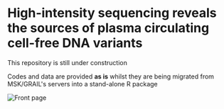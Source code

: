# High-intensity sequencing reveals the sources of plasma circulating cell-free DNA variants

This repository is still under construction

Codes and data are provided **as is** whilst they are being migrated from MSK/GRAIL's servers into a stand-alone R package



![Front page](https://github.com/ndbrown6/MSK-GRAIL-TECHVAL/blob/master/ext/Figure_5-01.png)
